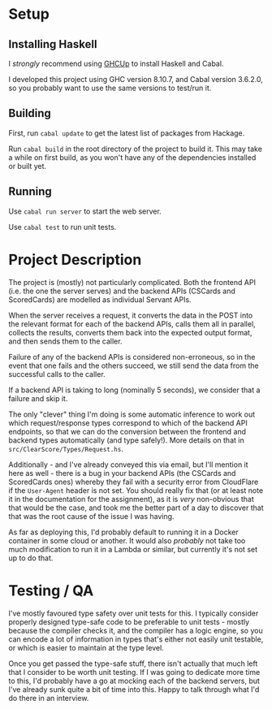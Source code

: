 # Setup
## Installing Haskell

I *strongly* recommend using [GHCUp](https://www.haskell.org/ghcup/) to install Haskell and Cabal.

I developed this project using GHC version 8.10.7, and Cabal version 3.6.2.0, so you probably want to use the same versions to test/run it.

## Building

First, run `cabal update` to get the latest list of packages from Hackage.

Run `cabal build` in the root directory of the project to build it. This may take a while on first build, as you won't have any of the dependencies installed or built yet.

## Running

Use `cabal run server` to start the web server.

Use `cabal test` to run unit tests.

# Project Description

The project is (mostly) not particularly complicated. Both the frontend API (i.e. the one the server serves) and the backend APIs (CSCards and ScoredCards) are modelled as individual Servant APIs. 

When the server receives a request, it converts the data in the POST into the relevant format for each of the backend APIs, calls them all in parallel, collects the results, converts them back into the expected output format, and then sends them to the caller.

Failure of any of the backend APIs is considered non-erroneous, so in the event that one fails and the others succeed, we still send the data from the successful calls to the caller.

If a backend API is taking to long (nominally 5 seconds), we consider that a failure and skip it.

The only "clever" thing I'm doing is some automatic inference to work out which request/response types correspond to which of the backend API endpoints, so that we can do the conversion between the frontend and backend types automatically (and type safely!). More details on that in `src/ClearScore/Types/Request.hs`.

Additionally - and I've already conveyed this via email, but I'll mention it here as well - there is a bug in your backend APIs (the CSCards and ScoredCards ones) whereby they fail with a security error from CloudFlare if the `User-Agent` header is not set. You should really fix that (or at least note it in the documentation for the assignment), as it is _very_ non-obvious that that would be the case, and took me the better part of a day to discover that that was the root cause of the issue I was having.

As far as deploying this, I'd probably default to running it in a Docker container in some cloud or another. It would also _probably_ not take too much modification to run it in a Lambda or similar, but currently it's not set up to do that.

# Testing / QA

I've mostly favoured type safety over unit tests for this. I typically consider properly designed type-safe code to be preferable to unit tests - mostly because the compiler checks it, and the compiler has a logic engine, so you can encode a lot of information in types that's either not easily unit testable, or which is easier to maintain at the type level.

Once you get passed the type-safe stuff, there isn't actually that much left that I consider to be worth unit testing. If I was going to dedicate more time to this, I'd probably have a go at mocking each of the backend servers, but I've already sunk quite a bit of time into this. Happy to talk through what I'd do there in an interview.